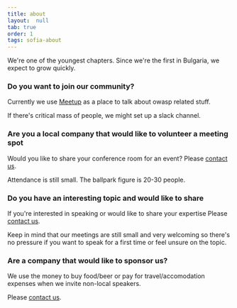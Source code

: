 ```yaml
---
title: about
layout:  null
tab: true
order: 1
tags: sofia-about
---
```


We're one of the youngest chapters. Since we're the first in Bulgaria, we expect to grow quickly.

### Do you want to join our community?

Currently we use [Meetup](https://www.meetup.com/OWASP-Sofia-Chapter/) as a place to talk about owasp related stuff.

If there's critical mass of people, we might set up a slack channel.

### Are you a local company that would like to volunteer a meeting spot

Would you like to share your conference room for an event? Please [contact us](mailto:mihail.stoynov@owasp.org).

Attendance is still small. The ballpark figure is 20-30 people.

### Do you have an interesting topic and would like to share

If you're interested in speaking or would like to share your expertise Please [contact us](mailto:mihail.stoynov@owasp.org).

Keep in mind that our meetings are still small and very welcoming so there's no pressure if you want to speak for a first time or feel unsure on the topic.

### Are a company that would like to sponsor us?

We use the money to buy food/beer or pay for travel/accomodation expenses when we invite non-local speakers.

Please [contact us](mailto:mihail.stoynov@owasp.org).
